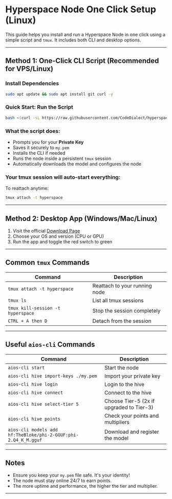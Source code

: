 # Hyperspace Node One Click Setup (Linux)

This guide helps you install and run a Hyperspace Node in one click using a simple script and `tmux`. It includes both CLI and desktop options.

---

## Method 1: One-Click CLI Script (Recommended for VPS/Linux)

### Install Dependencies 
```bash
sudo apt update && sudo apt install git curl -y
```
### Quick Start: Run the Script
```bash
bash <(curl -sL https://raw.githubusercontent.com/CodeDialect/hyperspace/main/hyperspace_setup.sh)
```

### What the script does:
- Prompts you for your **Private Key**
- Saves it securely to `my.pem`
- Installs the CLI if needed
- Runs the node inside a persistent `tmux` session
- Automatically downloads the model and configures the node

### Your tmux session will auto-start everything:
To reattach anytime:
```bash
tmux attach -t hyperspace
```

---

## Method 2: Desktop App (Windows/Mac/Linux)

1. Visit the official [Download Page](https://hyper.space/downloads)
2. Choose your OS and version (CPU or GPU)
3. Run the app and toggle the red switch to green
---

## Common `tmux` Commands

| Command | Description |
|--------|-------------|
| `tmux attach -t hyperspace` | Reattach to your running node |
| `tmux ls` | List all tmux sessions |
| `tmux kill-session -t hyperspace` | Stop the session completely |
| `CTRL + A then D` | Detach from the session |

---

## Useful `aios-cli` Commands

| Command | Description |
|--------|-------------|
| `aios-cli start` | Start the node |
| `aios-cli hive import-keys ./my.pem` | Import your private key |
| `aios-cli hive login` | Login to the hive |
| `aios-cli hive connect` | Connect to the hive |
| `aios-cli hive select-tier 5` | Choose Tier-5 (2x if upgraded to Tier-3) |
| `aios-cli hive points` | Check your points and multipliers |
| `aios-cli models add hf:TheBloke/phi-2-GGUF:phi-2.Q4_K_M.gguf` | Download and register the model |

---

## Notes

- Ensure you keep your `my.pem` file safe. It's your identity!
- The node must stay online 24/7 to earn points.
- The more uptime and performance, the higher the tier and multiplier.

---
